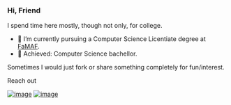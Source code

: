 ### Hi, Friend 

I spend time here mostly, though not only, for college.

- 🌱 I’m currently pursuing a Computer Science Licentiate degree at [FaMAF](https://www.famaf.unc.edu.ar).
- 💫 Achieved: Computer Science bachellor.

Sometimes I would just fork or share something completely for fun/interest.

Reach out

[![image](https://img.shields.io/badge/LinkedIn-0077B5?style=for-the-badge&logo=linkedin&logoColor=white)](https://www.linkedin.com/in/lautaro-lombardi/)
[![image](https://img.shields.io/badge/Gmail-D14836?style=for-the-badge&logo=gmail&logoColor=white)](mailto:lautarolombardi19@gmail.com)
